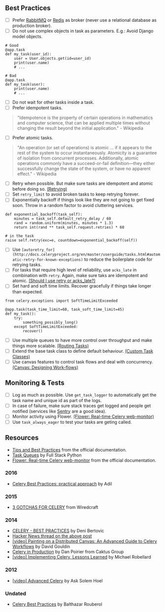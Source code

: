 ## Best Practices

- [ ] Prefer [RabbitMQ](https://www.rabbitmq.com/) or [Redis](https://redis.io/) as broker (never use a relational database as production broker).
- [ ] Do not use complex objects in task as parameters. E.g.: Avoid Django model objects.
```
# Good
@app.task
def my_task(user_id):
    user = User.objects.get(id=user_id)
    print(user.name)
    # ...
```

```
# Bad
@app.task
def my_task(user):
    print(user.name)
    # ...
```
- [ ] Do not wait for other tasks inside a task.
- [ ] Prefer idempotent tasks.
> "Idempotence is the property of certain operations in mathematics and computer science, that can be applied multiple times without changing the result beyond the initial application." - Wikipedia
- [ ] Prefer atomic tasks.
> "An operation (or set of operations) is atomic ... if it appears to the rest of the system to occur instantaneously. Atomicity is a guarantee of isolation from concurrent processes. Additionally, atomic operations commonly have a succeed-or-fail definition—they either successfully change the state of the system, or have no apparent effect." - Wikipedia
- [ ] Retry when possible. But make sure tasks are idempotent and atomic before doing so. [(Retrying)](http://docs.celeryproject.org/en/latest/userguide/tasks.html#retrying)
- [ ] Set `retry_limit` to avoid broken tasks to keep retrying forever.
- [ ] Exponentially backoff if things look like they are not going to get fixed soon. Throw in a random factor to avoid cluttering services.
```
def exponential_backoff(task_self):
    minutes = task_self.default_retry_delay / 60
    rand = random.uniform(minutes, minutes * 1.3)
    return int(rand ** task_self.request.retries) * 60

# in the task
raise self.retry(exc=e, countdown=exponential_backoff(self))
```
- [ ] Use `[autoretry_for](http://docs.celeryproject.org/en/master/userguide/tasks.html#automatic-retry-for-known-exceptions)` to reduce the boilerplate code for retrying tasks. 
- [ ] For tasks that require high level of reliability, use `acks_late` in combination with `retry`. Again, make sure taks are idempotent and atomic. [(Should I use retry or acks_late?)](http://docs.celeryproject.org/en/latest/faq.html#faq-acks-late-vs-retry)
- [ ] Set hard and soft time limits. Recover gracefully if things take longer than expected.
```
from celery.exceptions import SoftTimeLimitExceeded

@app.task(task_time_limit=60, task_soft_time_limit=45)
def my_task():
    try:
        something_possibly_long()
    except SoftTimeLimitExceeded:
        recover()
```
- [ ] Use multiple queues to have more control over throughput and make things more scalable. [(Routing Tasks)](http://docs.celeryproject.org/en/latest/userguide/routing.html)
- [ ] Extend the base task class to define default behaviour. [(Custom Task Classes)](http://docs.celeryproject.org/en/latest/userguide/tasks.html#custom-task-classes)
- [ ] Use canvas features to control task flows and deal with concurrency. [(Canvas: Designing Work-flows)](http://docs.celeryproject.org/en/latest/userguide/canvas.html)

## Monitoring & Tests

- [ ] Log as much as possible. Use `get_task_logger` to automatically get the task name and unique id as part of the logs.
- [ ] In case of failure, make sure stack traces get logged and people get notified (services like [Sentry](https://sentry.io) are a good idea).
- [ ] Monitor activity using Flower. [(Flower: Real-time Celery web-monitor)](http://docs.celeryproject.org/en/latest/userguide/monitoring.html#flower-real-time-celery-web-monitor)
- [ ] Use `task_always_eager` to test your tasks are geting called.

## Resources

- [Tips and Best Practices](http://celery.readthedocs.io/en/latest/userguide/tasks.html#tips-and-best-practices) from the official documentation.
- [Task Queues](https://www.fullstackpython.com/task-queues.html) by Full Stack Python
- [Flower: Real-time Celery web-monitor](http://celery.readthedocs.io/en/latest/userguide/monitoring.html#flower-real-time-celery-web-monitor) from the official documentation.

### 2016

- [Celery Best Practices: practical approach](https://khashtamov.com/en/celery-best-practices-practical-approach/) by Adil

### 2015

- [3 GOTCHAS FOR CELERY](https://wiredcraft.com/blog/3-gotchas-for-celery/) from Wiredcraft

### 2014

- [CELERY - BEST PRACTICES](https://denibertovic.com/posts/celery-best-practices/) by Deni Bertovic
- [Hacker News thread on the above post](https://news.ycombinator.com/item?id=7909201)
- [[video] Painting on a Distributed Canvas: An Advanced Guide to Celery Workflows](https://www.youtube.com/watch?v=XoMu8vhdc-A) by David Gouldin
- [Celery in Production](https://www.caktusgroup.com/blog/2014/09/29/celery-production/) by Dan Poirier from Caktus Group
- [[video] Implementing Celery, Lessons Learned](https://www.youtube.com/watch?v=hmtSe0yPi6I) by Michael Robellard

### 2012

- [[video] Advanced Celery](https://www.youtube.com/watch?v=gpKMwPoldak&t=1416s) by Ask Solem Hoel

### Undated

- [Celery Best Practices](https://blog.balthazar-rouberol.com/celery-best-practices) by Balthazar Rouberol
